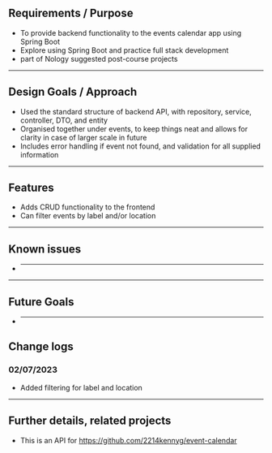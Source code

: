 ## Requirements / Purpose

-   To provide backend functionality to the events calendar app using Spring Boot
-   Explore using Spring Boot and practice full stack development
-   part of Nology suggested post-course projects

---

## Design Goals / Approach

-   Used the standard structure of backend API, with repository, service, controller, DTO, and entity
-   Organised together under events, to keep things neat and allows for clarity in case of larger scale in future
-   Includes error handling if event not found, and validation for all supplied information

---

## Features

-   Adds CRUD functionality to the frontend
-   Can filter events by label and/or location

---

## Known issues

-   ***

---

## Future Goals

-   ***

## Change logs

### 02/07/2023

-   Added filtering for label and location

---

## Further details, related projects

-   This is an API for https://github.com/2214kennyg/event-calendar
